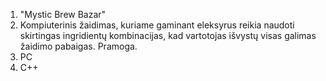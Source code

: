 1. "Mystic Brew Bazar"
2. Kompiuterinis žaidimas, kuriame gaminant eleksyrus reikia naudoti skirtingas ingridientų kombinacijas, kad vartotojas išvystų visas galimas žaidimo pabaigas. Pramoga.
3. PC
4. C++
